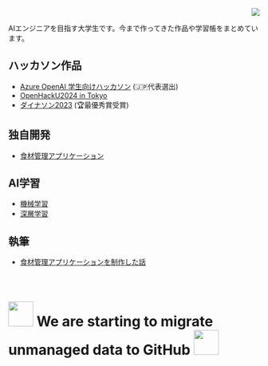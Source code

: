  <p align="right"> 
  <img src="https://komarev.com/ghpvc/?username=Yoshiki0418" />
 </p>


 
AIエンジニアを目指す大学生です。今まで作ってきた作品や学習帳をまとめています。

## ハッカソン作品
* [Azure OpenAI 学生向けハッカソン](https://github.com/noboRu5525/Azure-hackathon) (🇯🇵代表選出)
* [OpenHackU2024 in Tokyo](https://github.com/Yoshiki0418/yahoo.hack)
* [ダイナソン2023](https://github.com/Yoshiki0418/Dynason-works) (🏆最優秀賞受賞)

## 独自開発
* [食材管理アプリケーション](https://github.com/Yoshiki0418/PD_project)

## AI学習
* [機械学習](工事中)
* [深層学習](https://github.com/Yoshiki0418/Deep_Learning)

## 執筆
* [食材管理アプリケーションを制作した話](https://zenn.dev/yoshi_tech/articles/ad3aaa1cd55c73)



<br>
<h1><img src="https://i.pinimg.com/originals/5e/e9/29/5ee9293496f50d9034889bb80d1e8fd5.gif" width="50">
We are starting to migrate unmanaged data to GitHub
<img src="https://i.pinimg.com/originals/5e/e9/29/5ee9293496f50d9034889bb80d1e8fd5.gif" width="50"></h1>






<!--
![Yoshiki0418's GitHub stats](https://github-readme-stats.vercel.app/api?username=Yoshiki0418&show_icons=true)
-->






<!--
**Yoshiki0418/Yoshiki0418** is a ✨ _special_ ✨ repository because its `README.md` (this file) appears on your GitHub profile.

Here are some ideas to get you started:

- 🔭 I’m currently working on ...
- 🌱 I’m currently learning ...
- 👯 I’m looking to collaborate on ...
- 🤔 I’m looking for help with ...
- 💬 Ask me about ...
- 📫 How to reach me: ...
- 😄 Pronouns: ...
- ⚡ Fun fact: ...
-->
